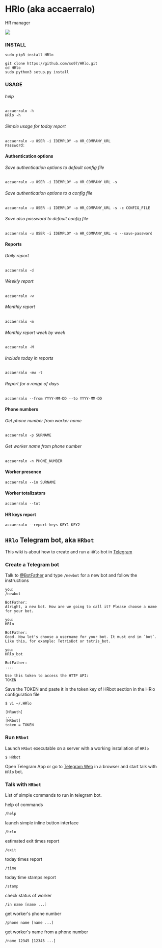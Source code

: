 # HRlo (aka accaerralo)

HR manager

[![](https://raw.githubusercontent.com/wiki/so07/HRlo/zucchetti.png)](https://www.youtube.com/watch?v=8Cfo06DvA5M)

### INSTALL
```
sudo pip3 install HRlo
```

```
git clone https://github.com/so07/HRlo.git
cd HRlo
sudo python3 setup.py install
```

### USAGE

###### help
```
accaerralo -h 
HRlo -h
```

###### Simple usage for today report
```
accaerralo -u USER -i IDEMPLOY -a HR_COMPANY_URL
Password:
```


#### Authentication options

###### Save authentication options to default config file
```
accaerralo -u USER -i IDEMPLOY -a HR_COMPANY_URL -s
```
###### Save authentication options to a config file
```
accaerralo -u USER -i IDEMPLOY -a HR_COMPANY_URL -s -c CONFIG_FILE
```
###### Save also password to default config file
```
accaerralo -u USER -i IDEMPLOY -a HR_COMPANY_URL -s --save-password
```

#### Reports

###### Daily report
```
accaerralo -d
```
###### Weekly report
```
accaerralo -w
```
###### Monthly report
```
accaerralo -m
```
###### Monthly report week by week
```
accaerralo -M
```
###### Include today in reports
```
accaerralo -mw -t
```
###### Report for a range of days
```
accaerralo --from YYYY-MM-DD --to YYYY-MM-DD
```

#### Phone numbers

###### Get phone number from worker name
```
accaerralo -p SURNAME
```

###### Get worker name from phone number
```
accaerralo -n PHONE_NUMBER
```

#### Worker presence

```
accaerralo --in SURNAME
```

#### Worker totalizators

```
accaerralo --tot
```

#### HR keys report

```
accaerralo --report-keys KEY1 KEY2
```


## `HRlo` Telegram bot, aka `HRbot`

This wiki is about how to create and run a `HRlo` bot in [Telegram](https://telegram.org/)

### Create a Telegram bot

Talk to [@BotFather](https://telegram.me/botfather) and type `/newbot` for a new bot and follow the instructions
```
you:
/newbot

BotFather:
Alright, a new bot. How are we going to call it? Please choose a name for your bot.

you:
HRlo

BotFather:
Good. Now let's choose a username for your bot. It must end in `bot`. Like this, for example: TetrisBot or tetris_bot.

you:
HRlo_bot

BotFather:
....

Use this token to access the HTTP API:
TOKEN
```
Save the TOKEN and paste it in the token key of HRbot section in the HRlo configuration file
```
$ vi ~/.HRlo
```

```
[HRauth]
...
[HRbot]
token = TOKEN
```

### Run `HRbot`

Launch `HRbot` executable on a server with a working installation of `HRlo`
```
$ HRbot
```
Open Telegram App or go to [Telegram Web](https://web.telegram.org) in a browser and start talk with `HRlo` bot.

### Talk with `HRbot`

List of simple commands to run in telegram bot.

help of commands
```
/help
```
 launch simple inline button interface
```
/hrlo
```
 estimated exit times report
 ```
 /exit
 ```
 today times report
 ```
 /time
 ```
 today time stamps report
 ```
 /stamp
 ```
 check status of worker
 ```
 /in name [name ...]
 ```
 get worker's phone number
 ```
 /phone name [name ...]
 ```
 get worker's name from a phone number
 ```
 /name 12345 [12345 ...]
 ```

